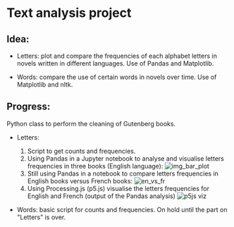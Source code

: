 Text analysis project
=============

Idea:
----
* Letters: plot and compare the frequencies of each alphabet letters in novels
written in different languages. Use of Pandas and Matplotlib.

* Words: compare the use of certain words in novels over time. Use of Matplotlib and nltk.

Progress:
--------

Python class to perform the cleaning of Gutenberg books.

* Letters:
  1. Script to get counts and frequencies.
  2. Using Pandas in a Jupyter notebook to analyse and visualise letters frequencies in three books (English language):
  ![img_bar_plot](https://raw.github.com/Eleonore9/text_analysis/master/imgs/letters_freqs.png)
  3. Still using Pandas in a notebook to compare letters frequencies in English books versus French books:
  ![en_vs_fr](https://raw.github.com/Eleonore9/text_analysis/master/imgs/en_vs_fr.png)
  4. Using Processing.js (p5.js) visualise the letters frequencies for English and French (output of the Pandas analysis)
  ![p5js viz](https://raw.github.com/Eleonore9/text_analysis/master/imgs/abc-viz-en-fr.png)

* Words: basic script for counts and frequencies. On hold until the part on
"Letters" is over.
